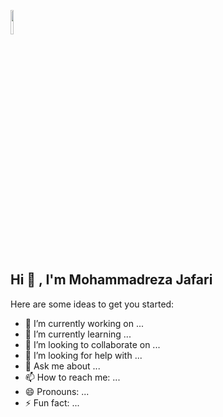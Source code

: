 <a href="URL_REDIRECT" target="blank"><img align="center" src="https://students.ubc.ca/sites/students.ubc.ca/files/connection.gif" height="10%"/></a>

<h2> Hi  👋 , I'm Mohammadreza Jafari </h2>
Here are some ideas to get you started:

- 🔭 I’m currently working on ...
- 🌱 I’m currently learning ...
- 👯 I’m looking to collaborate on ...
- 🤔 I’m looking for help with ...
- 💬 Ask me about ...
- 📫 How to reach me: ...
- 😄 Pronouns: ...
- ⚡ Fun fact: ...

